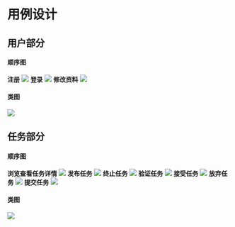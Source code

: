 # 用例设计
## 用户部分
#### 顺序图
**注册**
![](imgs/registerSSD.png)
**登录**
![](imgs/loginSSD.png)
**修改资料**
![](imgs/UpdateUserSSD.png)
#### 类图
![](imgs/UserClass.png)
## 任务部分
#### 顺序图
**浏览查看任务详情**
![](imgs/scanTaskSSD.png)
**发布任务**
![](imgs/createTaskSSD.png)
**终止任务**
![](imgs/StopTaskSSD.png)
**验证任务**
![](imgs/checkTaskSSD.png)
**接受任务**
![](imgs/acceptTaskSSD.png)
**放弃任务**
![](imgs/quitTaskSSD.png)
**提交任务**
![](imgs/submitTask.png)
#### 类图
![](imgs/TaskClass.png)